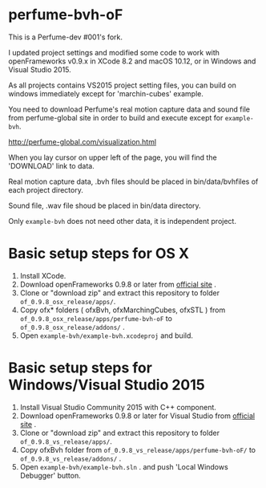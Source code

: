 perfume-bvh-oF
======================

This is a Perfume-dev #001's fork.

I updated project settings and modified some code 
to work with openFrameworks v0.9.x in XCode 8.2 and macOS 10.12, or in Windows and Visual Studio 2015.	

As all projects contains VS2015 project setting files, you can build on windows immediately except for 'marchin-cubes' example.

You need to download Perfume's real motion capture data and sound file from perfume-global site in order to build and execute except for `example-bvh`. 

http://perfume-global.com/visualization.html


When you lay cursor on upper left of the page, you will find the 'DOWNLOAD' link to data.

Real motion capture data, .bvh files should be placed in bin/data/bvhfiles of each project directory.

Sound file, .wav file shoud be placed in bin/data directory.

Only `example-bvh` does not need other data, it is independent project.

# Basic setup steps for OS X

1. Install XCode.
2. Download openFrameworks 0.9.8 or later from [official site](http://openframeworks.cc/download/) .
3. Clone or "download zip" and extract this repository to folder `of_0.9.8_osx_release/apps/`. 
4. Copy ofx* folders ( ofxBvh, ofxMarchingCubes, ofxSTL ) from `of_0.9.8_osx_release/apps/perfume-bvh-oF` to `of_0.9.8_osx_release/addons/` .
5. Open `example-bvh/example-bvh.xcodeproj` and build.

# Basic setup steps for Windows/Visual Studio 2015

1. Install Visual Studio Community 2015 with C++ component.
2. Download openFrameworks 0.9.8 or later for Visual Studio from [official site](http://openframeworks.cc/download/) .
3. Clone or "download zip" and extract this repository to folder `of_0.9.8_vs_release/apps/`. 
4. Copy ofxBvh folder from `of_0.9.8_vs_release/apps/perfume-bvh-oF/` to `of_0.9.8_vs_release/addons/` .
5. Open `example-bvh/example-bvh.sln` . and push 'Local Windows Debugger' button.


